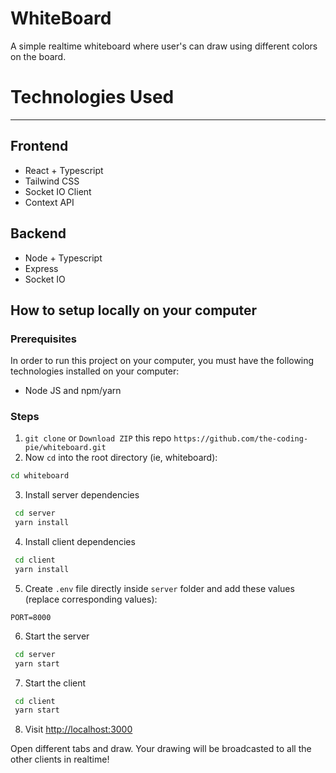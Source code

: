 # WhiteBoard

A simple realtime whiteboard where user's can draw using different colors on the board.

# Technologies Used
<hr>

## Frontend
- React + Typescript
- Tailwind CSS
- Socket IO Client
- Context API

## Backend
- Node + Typescript
- Express
- Socket IO


 ## How to setup locally on your computer
 
 ### Prerequisites
 
 In order to run this project on your computer, you must have the following technologies installed on your computer:
 
  - Node JS and npm/yarn
  
 ### Steps

1. `git clone` or `Download ZIP` this repo `https://github.com/the-coding-pie/whiteboard.git`
2. Now `cd` into the root directory (ie, whiteboard): 
 
``` bash
cd whiteboard
```

3. Install server dependencies

```bash
 cd server
 yarn install
```

4. Install client dependencies

```bash
 cd client
 yarn install
```

5. Create `.env` file directly inside `server` folder and add these values (replace corresponding values):

```
PORT=8000
```

6. Start the server

```bash
 cd server
 yarn start
```

7. Start the client

```bash
 cd client
 yarn start
```

8. Visit [http://localhost:3000](http://localhost:3000)

Open different tabs and draw. Your drawing will be broadcasted to all the other clients in realtime!
